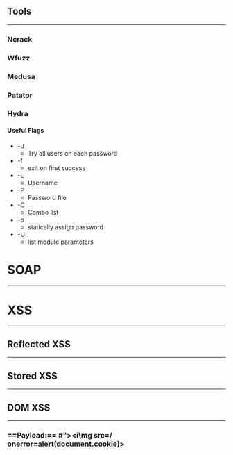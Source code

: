 ## Tools
***
### Ncrack
### Wfuzz
### Medusa
### Patator
### Hydra
#### Useful Flags
- -u
	- Try all users on each password
- -f
	- exit on first success
- -L
	- Username
- -P
	- Password file
- -C
	- Combo list
- -p
	- statically assign password
- -U
	- list module parameters
# SOAP
***

# XSS
***
## Reflected XSS
***
## Stored XSS
***
## DOM XSS
***
### ==Payload:== #"><i\mg src=/ onerror=alert(document.cookie)>
